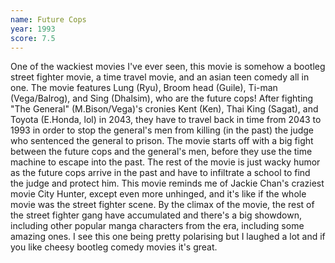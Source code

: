 ```yaml
---
name: Future Cops
year: 1993
score: 7.5
---
```

One of the wackiest movies I've ever seen, this movie is somehow a bootleg street fighter movie, a time travel movie, and an asian teen comedy all in one. The movie features Lung (Ryu), Broom head (Guile), Ti-man (Vega/Balrog), and Sing (Dhalsim), who are the future cops! After fighting "The General" (M.Bison/Vega)'s cronies Kent (Ken), Thai King (Sagat), and Toyota (E.Honda, lol) in 2043, they have to travel back in time from 2043 to 1993 in order to stop the general's men from killing (in the past) the judge who sentenced the general to prison. The movie starts off with a big fight between the future cops and the general's men, before they use the time machine to escape into the past. The rest of the movie is just wacky humor as the future cops arrive in the past and have to infiltrate a school to find the judge and protect him. This movie reminds me of Jackie Chan's craziest movie City Hunter, except even more unhinged, and it's like if the whole movie was the street fighter scene. By the climax of the movie, the rest of the street fighter gang have accumulated and there's a big showdown, including other popular manga characters from the era, including some amazing ones. I see this one being pretty polarising but I laughed a lot and if you like cheesy bootleg comedy movies it's great.
